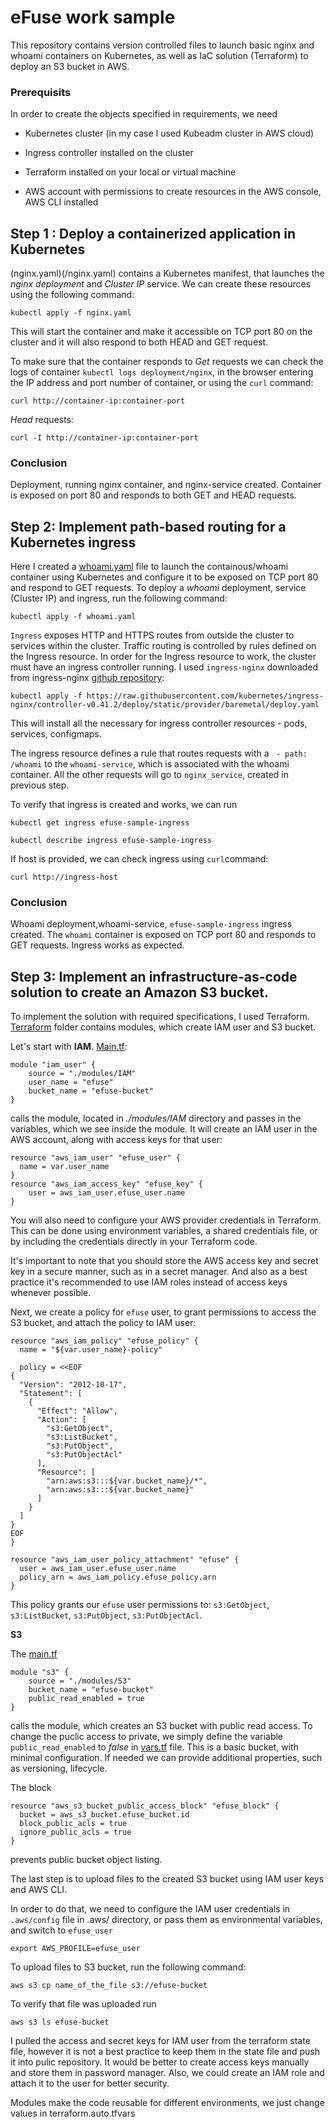 # eFuse work sample 

This repository contains version controlled files to launch basic nginx and whoami containers on Kubernetes, as well as IaC solution (Terraform) to deploy an S3 bucket in AWS.

### Prerequisits

In order to create the objects specified in requirements, we need

- Kubernetes cluster (in my case I used Kubeadm cluster in AWS cloud)
* Ingress controller installed on the cluster 
+ Terraform installed on your local or virtual machine
- AWS account with permissions to create resources in the AWS console, AWS CLI installed

<a id="customizing"></a>
## Step 1 :  Deploy a containerized application in Kubernetes

(nginx.yaml)(/nginx.yaml) contains a Kubernetes manifest, that launches the *nginx deployment* and *Cluster IP* service. We can create these resources using the following command: 
```
kubectl apply -f nginx.yaml
```
This will start the container and make it accessible on TCP port 80 on the cluster and it will also respond to both HEAD and GET request.

To make sure that the container responds to *Get* requests we can check the logs of container `kubectl logs deployment/nginx`, in the browser entering the IP address and port number of container, or using the `curl` command:

```
curl http://container-ip:container-port
```
*Head* requests:
```
curl -I http://container-ip:container-port
```

### Conclusion

Deployment, running nginx container, and nginx-service created. Container is exposed on port 80 and responds to both GET and HEAD requests.


<a id="customizing"></a>
## Step 2: Implement path-based routing for a Kubernetes ingress

Here I created a [whoami.yaml](/whoami.yaml) file to launch the containous/whoami container using Kubernetes and configure it to be exposed on TCP port 80 and respond to GET requests. To deploy a *whoami* deployment, service (Cluster IP) and ingress, run the following command:
```
kubectl apply -f whoami.yaml
```

`Ingress` exposes HTTP and HTTPS routes from outside the cluster to services within the cluster. Traffic routing is controlled by rules defined on the Ingress resource.
In order for the Ingress resource to work, the cluster must have an ingress controller running. I used `ingress-nginx` downloaded from ingress-nginx [github repository](https://github.com/kubernetes/ingress-nginx):

```
kubectl apply -f https://raw.githubusercontent.com/kubernetes/ingress-nginx/controller-v0.41.2/deploy/static/provider/baremetal/deploy.yaml
```
This will install all the necessary for ingress controller resources - pods, services, configmaps.

The ingress resource defines a rule that routes requests with a ` - path: /whoami` to the `whoami-service`, which is associated with the whoami container. All the other requests will go to `nginx_service`, created in previous step.

To verify that ingress is created and works, we can run
```
kubectl get ingress efuse-sample-ingress
```
```
kubectl describe ingress efuse-sample-ingress
```
If host is provided, we can check ingress using `curl`command: 
```
curl http://ingress-host
```

### Conclusion

Whoami deployment,whoami-service, `efuse-sample-ingress` ingress created. The `whoami` container is exposed on TCP port 80 and responds to GET requests. Ingress works as expected.


<a id="customizing"></a>
## Step 3: Implement an infrastructure-as-code solution to create an Amazon S3 bucket.

To implement the solution with required specifications, I used Terraform. [Terraform](/terraform/) folder contains modules, which create IAM user and S3 bucket.

Let's start with **IAM**. [Main.tf](terraform/modules/main.tf):
```
module "iam_user" {
    source = "./modules/IAM"
    user_name = "efuse"
    bucket_name = "efuse-bucket"
}
```
calls the module, located in *./modules/IAM* directory and passes in the variables, which we see inside the module. It will create an IAM user in the AWS account, along with access keys for that user:
```
resource "aws_iam_user" "efuse_user" {
  name = var.user_name
}
resource "aws_iam_access_key" "efuse_key" {
    user = aws_iam_user.efuse_user.name
}
```
You will also need to configure your AWS provider credentials in Terraform. This can be done using environment variables, a shared credentials file, or by including the credentials directly in your Terraform code.

It's important to note that you should store the AWS access key and secret key in a secure manner, such as in a secret manager. And also as a best practice it's recommended to use IAM roles instead of access keys whenever possible.

Next, we create a policy for `efuse` user, to grant permissions to access the S3 bucket, and attach the policy to IAM user: 
```
resource "aws_iam_policy" "efuse_policy" {
  name = "${var.user_name}-policy"

  policy = <<EOF
{
  "Version": "2012-10-17",
  "Statement": [
    {
      "Effect": "Allow",
      "Action": [
        "s3:GetObject",
        "s3:ListBucket",
        "s3:PutObject",
        "s3:PutObjectAcl"
      ],
      "Resource": [
        "arn:aws:s3:::${var.bucket_name}/*",
        "arn:aws:s3:::${var.bucket_name}"
      ]
    }
  ]
}
EOF
}

resource "aws_iam_user_policy_attachment" "efuse" {
  user = aws_iam_user.efuse_user.name
  policy_arn = aws_iam_policy.efuse_policy.arn
}
```
This policy grants our `efuse` user permissions to: `s3:GetObject`, `s3:ListBucket`, `s3:PutObject`, `s3:PutObjectAcl`.

**S3**

The [main.tf](terraform/modules/main.tf)
```
module "s3" {
    source = "./modules/S3"
    bucket_name = "efuse-bucket"
    public_read_enabled = true
}
```
calls the module, which creates an S3 bucket with public read access. To change the puclic access to private, we simply define the variable `public_read_enabled` to *false* in [vars.tf](/terraform/modules/S3/vars.tf) file. This is a basic bucket, with minimal configuration. If needed we can provide additional properties, such as versioning, lifecycle.

The block 
```
resource "aws_s3_bucket_public_access_block" "efuse_block" {
  bucket = aws_s3_bucket.efuse_bucket.id
  block_public_acls = true
  ignore_public_acls = true
}
```
prevents public bucket object listing.

The last step is to upload files to the created S3 bucket using IAM user keys and AWS CLI.

In order to do that, we need to configure the IAM user credentials in `.aws/config` file in .aws/ directory, or pass them as environmental variables, and switch to `efuse_user`
```
export AWS_PROFILE=efuse_user
```
To upload files to S3 bucket, run the following command:
```
aws s3 cp name_of_the_file s3://efuse-bucket
```
To verify that file was uploaded run
```
aws s3 ls efuse-bucket
```


I pulled the access and secret keys for IAM user from the terraform state file, however it is not a best practice to keep them in the state file and push it into pulic repository. It would be better to create access keys manually and store them in password manager. Also, we could create an IAM role and attach it to the user for better security.

Modules make the code reusable for different environments, we just change values in terraform.auto.tfvars

